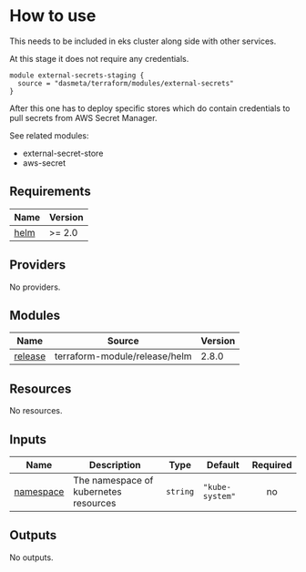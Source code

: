 <!-- BEGINNING OF PRE-COMMIT-TERRAFORM DOCS HOOK -->
# How to use
This needs to be included in eks cluster along side with other services.

At this stage it does not require any credentials.

```
module external-secrets-staging {
  source = "dasmeta/terraform/modules/external-secrets"
}
```

After this one has to deploy specific stores which do contain credentials to pull secrets from AWS Secret Manager.

See related modules:
- external-secret-store
- aws-secret

## Requirements

| Name | Version |
|------|---------|
| <a name="requirement_helm"></a> [helm](#requirement\_helm) | >= 2.0 |

## Providers

No providers.

## Modules

| Name | Source | Version |
|------|--------|---------|
| <a name="module_release"></a> [release](#module\_release) | terraform-module/release/helm | 2.8.0 |

## Resources

No resources.

## Inputs

| Name | Description | Type | Default | Required |
|------|-------------|------|---------|:--------:|
| <a name="input_namespace"></a> [namespace](#input\_namespace) | The namespace of kubernetes resources | `string` | `"kube-system"` | no |

## Outputs

No outputs.
<!-- END OF PRE-COMMIT-TERRAFORM DOCS HOOK -->
